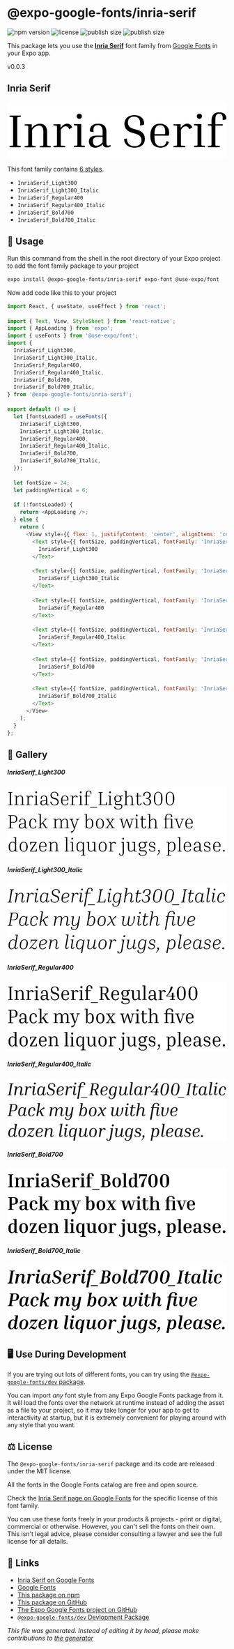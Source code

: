 # @expo-google-fonts/inria-serif

![npm version](https://flat.badgen.net/npm/v/@expo-google-fonts/inria-serif)
![license](https://flat.badgen.net/github/license/expo/google-fonts)
![publish size](https://flat.badgen.net/packagephobia/install/@expo-google-fonts/inria-serif)
![publish size](https://flat.badgen.net/packagephobia/publish/@expo-google-fonts/inria-serif)

This package lets you use the [**Inria Serif**](https://fonts.google.com/specimen/Inria+Serif) font family from [Google Fonts](https://fonts.google.com/) in your Expo app.

v0.0.3

## Inria Serif

![Inria Serif](./font-family.png)

This font family contains [6 styles](#gallery).

- `InriaSerif_Light300`
- `InriaSerif_Light300_Italic`
- `InriaSerif_Regular400`
- `InriaSerif_Regular400_Italic`
- `InriaSerif_Bold700`
- `InriaSerif_Bold700_Italic`

## 🔡 Usage

Run this command from the shell in the root directory of your Expo project to add the font family package to your project
```sh
expo install @expo-google-fonts/inria-serif expo-font @use-expo/font
```

Now add code like this to your project
```js
import React, { useState, useEffect } from 'react';

import { Text, View, StyleSheet } from 'react-native';
import { AppLoading } from 'expo';
import { useFonts } from '@use-expo/font';
import {
  InriaSerif_Light300,
  InriaSerif_Light300_Italic,
  InriaSerif_Regular400,
  InriaSerif_Regular400_Italic,
  InriaSerif_Bold700,
  InriaSerif_Bold700_Italic,
} from '@expo-google-fonts/inria-serif';

export default () => {
  let [fontsLoaded] = useFonts({
    InriaSerif_Light300,
    InriaSerif_Light300_Italic,
    InriaSerif_Regular400,
    InriaSerif_Regular400_Italic,
    InriaSerif_Bold700,
    InriaSerif_Bold700_Italic,
  });

  let fontSize = 24;
  let paddingVertical = 6;

  if (!fontsLoaded) {
    return <AppLoading />;
  } else {
    return (
      <View style={{ flex: 1, justifyContent: 'center', alignItems: 'center' }}>
        <Text style={{ fontSize, paddingVertical, fontFamily: 'InriaSerif_Light300' }}>
          InriaSerif_Light300
        </Text>

        <Text style={{ fontSize, paddingVertical, fontFamily: 'InriaSerif_Light300_Italic' }}>
          InriaSerif_Light300_Italic
        </Text>

        <Text style={{ fontSize, paddingVertical, fontFamily: 'InriaSerif_Regular400' }}>
          InriaSerif_Regular400
        </Text>

        <Text style={{ fontSize, paddingVertical, fontFamily: 'InriaSerif_Regular400_Italic' }}>
          InriaSerif_Regular400_Italic
        </Text>

        <Text style={{ fontSize, paddingVertical, fontFamily: 'InriaSerif_Bold700' }}>
          InriaSerif_Bold700
        </Text>

        <Text style={{ fontSize, paddingVertical, fontFamily: 'InriaSerif_Bold700_Italic' }}>
          InriaSerif_Bold700_Italic
        </Text>
      </View>
    );
  }
};

```

## 📖 Gallery

##### InriaSerif_Light300
![InriaSerif_Light300](./843b3e9e758e66cd88535ad2c67fba727e83e342a871227e9d6dd1640acbd496.ttf.png)

##### InriaSerif_Light300_Italic
![InriaSerif_Light300_Italic](./f4537cff635316910c2b9f1449b29caaa2d9aaf852dc13bd2d82adc9070e861d.ttf.png)

##### InriaSerif_Regular400
![InriaSerif_Regular400](./3e86dfe8f6fc1e2431b0a39040b2dc845fe91b448d1a75733f8a2e1d8dd54586.ttf.png)

##### InriaSerif_Regular400_Italic
![InriaSerif_Regular400_Italic](./911f907aefd837c9e50f383f376f437fef8b69dee712ca4f5513ffc70769cc5a.ttf.png)

##### InriaSerif_Bold700
![InriaSerif_Bold700](./ee42dcf7120d640f7b28930c80818aaec0e114784ea1935fbf0721429519d6c5.ttf.png)

##### InriaSerif_Bold700_Italic
![InriaSerif_Bold700_Italic](./503bdc8982bd9fc8af24dadb68f8e5304ddeb3d2aa5f9135811977c9b4c4eb80.ttf.png)


## 🖥️ Use During Development

If you are trying out lots of different fonts, you can try using the [`@expo-google-fonts/dev` package](https://github.com/expo/google-fonts/tree/master/font-packages/dev#readme).

You can import *any* font style from any Expo Google Fonts package from it. It will load the fonts
over the network at runtime instead of adding the asset as a file to your project, so it may take longer
for your app to get to interactivity at startup, but it is extremely convenient
for playing around with any style that you want.

## ⚖️ License

The `@expo-google-fonts/inria-serif` package and its code are released under the MIT license.

All the fonts in the Google Fonts catalog are free and open source.

Check the [Inria Serif page on Google Fonts](https://fonts.google.com/specimen/Inria+Serif) for the specific license of this font family.

You can use these fonts freely in your products & projects - print or digital, commercial or otherwise. However, you can't sell the fonts on their own. This isn't legal advice, please consider consulting a lawyer and see the full license for all details.

## 🔗 Links

- [Inria Serif on Google Fonts](https://fonts.google.com/specimen/Inria+Serif)
- [Google Fonts](https://fonts.google.com/)
- [This package on npm](https://www.npmjs.com/package/@expo-google-fonts/inria-serif)
- [This package on GitHub](https://github.com/expo/google-fonts/tree/master/font-packages/inria-serif)
- [The Expo Google Fonts project on GitHub](https://github.com/expo/google-fonts)
- [`@expo-google-fonts/dev` Devlopment Package](https://github.com/expo/google-fonts/tree/master/font-packages/dev)


*This file was generated. Instead of editing it by head, please make contributions to [the generator](https://github.com/expo/google-fonts/tree/master/packages/generator)*

